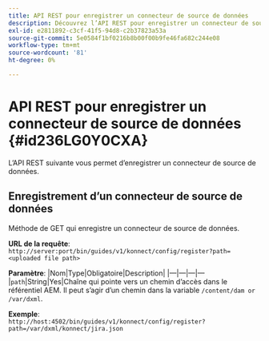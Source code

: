 ```yaml
---
title: API REST pour enregistrer un connecteur de source de données
description: Découvrez l’API REST pour enregistrer un connecteur de source de données
exl-id: e2811892-c3cf-41f5-94d8-c2b37823a53a
source-git-commit: 5e0584f1bf0216b8b00f00b9fe46fa682c244e08
workflow-type: tm+mt
source-wordcount: '81'
ht-degree: 0%

---
```


# API REST pour enregistrer un connecteur de source de données {#id236LG0Y0CXA}

L’API REST suivante vous permet d’enregistrer un connecteur de source de données.

## Enregistrement d’un connecteur de source de données

Méthode de GET qui enregistre un connecteur de source de données.

**URL de la requête**:
`http://server:port/bin/guides/v1/konnect/config/register?path=<uploaded file path>`

**Paramètre**: |Nom|Type|Obligatoire|Description| |—|—|—|— |`path`|String|Yes|Chaîne qui pointe vers un chemin d’accès dans le référentiel AEM. Il peut s’agir d’un chemin dans la variable `/content/dam or /var/dxml`.

**Exemple**:\
`http://host:4502/bin/guides/v1/konnect/config/register?path=/var/dxml/konnect/jira.json`
